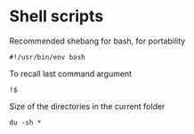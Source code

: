 # Shell scripts

Recommended shebang for bash, for portability
```
#!/usr/bin/env bash
```

To recall last command argument
```
!$
```


Size of the directories in the current folder
```
du -sh *
```
